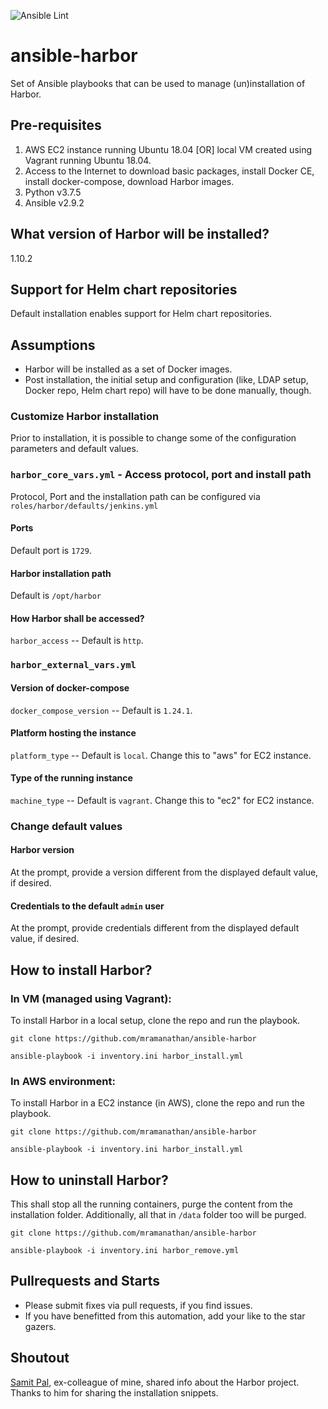 ![Ansible Lint](https://github.com/mramanathan/ansible-harbor/workflows/Ansible%20Lint/badge.svg?branch=harbor&event=push)

# ansible-harbor
Set of Ansible playbooks that can be used to manage (un)installation of Harbor.

## Pre-requisites
1. AWS EC2 instance running Ubuntu 18.04 [OR] local VM created using Vagrant running Ubuntu 18.04. 
2. Access to the Internet to download basic packages, install Docker CE, install docker-compose, download Harbor images.
3. Python v3.7.5
4. Ansible v2.9.2

## What version of Harbor will be installed?
1.10.2

## Support for Helm chart repositories
Default installation enables support for Helm chart repositories.

## Assumptions
- Harbor will be installed as a set of Docker images.
- Post installation, the initial setup and configuration (like, LDAP setup, Docker repo, Helm chart repo) will have to be done manually, though.

### Customize Harbor installation
Prior to installation, it is possible to change some of the configuration parameters and default values.

### `harbor_core_vars.yml` - Access protocol, port and install path
Protocol, Port and the installation path can be configured via `roles/harbor/defaults/jenkins.yml`

#### Ports
Default port is `1729`.

#### Harbor installation path
Default is `/opt/harbor`

#### How Harbor shall be accessed?
`harbor_access` -- Default is `http`.

### `harbor_external_vars.yml`

#### Version of docker-compose
`docker_compose_version` -- Default is `1.24.1`.

#### Platform hosting the instance
`platform_type` -- Default is `local`. Change this to "aws" for EC2 instance.

#### Type of the running instance
`machine_type` -- Default is `vagrant`. Change this to "ec2" for EC2 instance.

### Change default values

#### Harbor version
At the prompt, provide a version different from the displayed default value, if desired.

#### Credentials to the default `admin` user
At the prompt, provide credentials different from the displayed default value, if desired.

## How to install Harbor?
### In VM (managed using Vagrant):
To install Harbor in a local setup, clone the repo and run the playbook.

```
git clone https://github.com/mramanathan/ansible-harbor

ansible-playbook -i inventory.ini harbor_install.yml
```

### In AWS environment:
To install Harbor in a EC2 instance (in AWS), clone the repo and run the playbook.

```
git clone https://github.com/mramanathan/ansible-harbor

ansible-playbook -i inventory.ini harbor_install.yml
```

## How to uninstall Harbor?
This shall stop all the running containers, purge the content from the installation folder. Additionally, all that in `/data` folder too will be purged.

```
git clone https://github.com/mramanathan/ansible-harbor

ansible-playbook -i inventory.ini harbor_remove.yml
```

## Pullrequests and Starts
- Please submit fixes via pull requests, if you find issues.
- If you have benefitted from this automation, add your like to the star gazers.

## Shoutout
[Samit Pal](https://github.com/samitpal), ex-colleague of mine, shared info about the Harbor project. Thanks to him for sharing the installation snippets.
